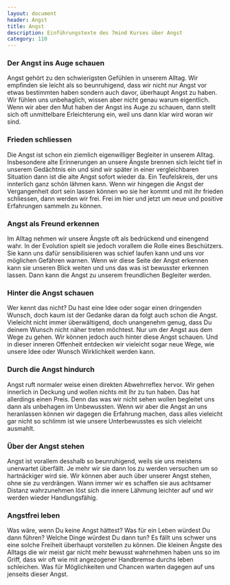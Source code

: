 ```yaml
---
layout: document
header: Angst
title: Angst
description: Einführungstexte des 7mind Kurses über Angst
category: 110
---
```


### Der Angst ins Auge schauen

Angst gehört zu den schwierigsten Gefühlen in unserem Alltag. Wir empfinden sie leicht als so beunruhigend, dass wir nicht nur Angst vor etwas bestimmten haben sondern auch davor, überhaupt Angst zu haben. Wir fühlen uns unbehaglich, wissen aber nicht genau warum eigentlich. Wenn wir aber den Mut haben der Angst ins Auge zu schauen, dann stellt sich oft unmittelbare Erleichterung ein, weil uns dann klar wird woran wir sind.

### Frieden schliessen

Die Angst ist schon ein ziemlich eigenwilliger Begleiter in unserem Alltag. Insbesondere alte Erinnerungen an unsere Ängste brennen sich leicht tief in unserem Gedächtnis ein und sind wir später in einer vergleichbaren Situation dann ist die alte Angst sofort wieder da. Ein Teufelskreis, der uns innterlich ganz schön lähmen kann. Wenn wir hingegen die Angst der Vergangenheit dort sein lassen können wo sie her kommt und mit ihr frieden schliessen, dann werden wir frei. Frei im hier und jetzt um neue und positive Erfahrungen sammeln zu können.

### Angst als Freund erkennen

Im Alltag nehmen wir unsere Ängste oft als bedrückend und einengend wahr. In der Evolution spielt sie jedoch vorallem die Rolle eines Beschützers. Sie kann uns dafür sensibilisieren was schief laufen kann und uns vor möglichen Gefähren warnen. Wenn wir diese Seite der Angst erkennen kann sie unseren Blick weiten und uns das was ist bewusster erkennen lassen. Dann kann die Angst zu unserem freundlichen Begleiter werden.

### Hinter die Angst schauen

Wer kennt das nicht? Du hast eine Idee oder sogar einen dringenden Wunsch, doch kaum ist der Gedanke daran da folgt auch schon die Angst. Vieleicht nicht immer überwältigend, doch unangenehm genug, dass Du deinem Wunsch nicht näher treten möchtest. Nur um der Angst aus dem Wege zu gehen. Wir können jedoch auch hinter diese Angst schauen. Und in dieser inneren Offenheit entdecken wir vieleicht sogar neue Wege, wie unsere Idee oder Wunsch Wirklichkeit werden kann.

### Durch die Angst hindurch

Angst ruft normaler weise einen direkten Abwehrreflex hervor. Wir gehen innerlich in Deckung und wollen nichts mit Ihr zu tun haben. Das hat allerdings einen Preis. Denn das was wir nicht sehen wollen begleitet uns dann als unbehagen im Unbewussten. Wenn wir aber die Angst an uns heranlassen können wir dagegen die Erfahrung machen, dass alles vieleicht gar nicht so schlimm ist wie unsere Unterbewusstes es sich vieleicht ausmahlt.

### Über der Angst stehen

Angst ist vorallem desshalb so beunruhigend, weils sie uns meistens unerwartet überfällt. Je mehr wir sie dann los zu werden versuchen um so hartnäckiger wird sie. Wir können aber auch über unserer Angst stehen, ohne sie zu verdrängen. Wann immer wir es schaffen sie aus achtsamer Distanz wahrzunehmen löst sich die innere Lähmung leichter auf und wir werden wieder Handlungsfähig.

### Angstfrei leben

Was wäre, wenn Du keine Angst hättest? Was für ein Leben würdest Du dann führen? Welche Dinge würdest Du dann tun? Es fällt uns schwer uns eine solche Freiheit überhaupt vorstellen zu können. Die kleinen Ängste des Alltags die wir meist gar nicht mehr bewusst wahrnehmen haben uns so im Griff, dass wir oft wie mit angezogener Handbremse durchs leben schleichen. Was für Möglichkeiten und Chancen warten dagegen auf uns jenseits dieser Angst.


